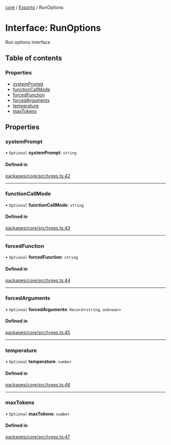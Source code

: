 <!-- 
 ⚠️  AUTO-GENERATED FILE - DO NOT EDIT MANUALLY
 This file is automatically generated by scripts/docs-generator.js
 To make changes, edit the source TypeScript files or update the generator script
-->

[core](../../) / [Exports](../modules) / RunOptions

# Interface: RunOptions

Run options interface

## Table of contents

### Properties

- [systemPrompt](RunOptions#systemprompt)
- [functionCallMode](RunOptions#functioncallmode)
- [forcedFunction](RunOptions#forcedfunction)
- [forcedArguments](RunOptions#forcedarguments)
- [temperature](RunOptions#temperature)
- [maxTokens](RunOptions#maxtokens)

## Properties

### systemPrompt

• `Optional` **systemPrompt**: `string`

#### Defined in

[packages/core/src/types.ts:42](https://github.com/woojubb/robota/blob/1ae72636f35020494944759b72aa4c496406f035/packages/core/src/types.ts#L42)

___

### functionCallMode

• `Optional` **functionCallMode**: `string`

#### Defined in

[packages/core/src/types.ts:43](https://github.com/woojubb/robota/blob/1ae72636f35020494944759b72aa4c496406f035/packages/core/src/types.ts#L43)

___

### forcedFunction

• `Optional` **forcedFunction**: `string`

#### Defined in

[packages/core/src/types.ts:44](https://github.com/woojubb/robota/blob/1ae72636f35020494944759b72aa4c496406f035/packages/core/src/types.ts#L44)

___

### forcedArguments

• `Optional` **forcedArguments**: `Record`\<`string`, `unknown`\>

#### Defined in

[packages/core/src/types.ts:45](https://github.com/woojubb/robota/blob/1ae72636f35020494944759b72aa4c496406f035/packages/core/src/types.ts#L45)

___

### temperature

• `Optional` **temperature**: `number`

#### Defined in

[packages/core/src/types.ts:46](https://github.com/woojubb/robota/blob/1ae72636f35020494944759b72aa4c496406f035/packages/core/src/types.ts#L46)

___

### maxTokens

• `Optional` **maxTokens**: `number`

#### Defined in

[packages/core/src/types.ts:47](https://github.com/woojubb/robota/blob/1ae72636f35020494944759b72aa4c496406f035/packages/core/src/types.ts#L47)
